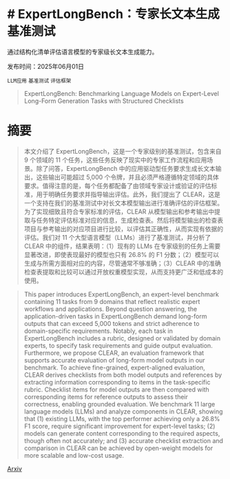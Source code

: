 # # ExpertLongBench：专家长文本生成基准测试  
通过结构化清单评估语言模型的专家级长文本生成能力。

发布时间：2025年06月01日

`LLM应用` `基准测试` `评估框架`

> ExpertLongBench: Benchmarking Language Models on Expert-Level Long-Form Generation Tasks with Structured Checklists

# 摘要

> 本文介绍了 ExpertLongBench，这是一个专家级别的基准测试，包含来自 9 个领域的 11 个任务，这些任务反映了现实中的专家工作流程和应用场景。除了问答，ExpertLongBench 中的应用驱动型任务要求生成长文本输出，这些输出可能超过 5,000 个令牌，并且必须严格遵循特定领域的具体要求。值得注意的是，每个任务都配备了由领域专家设计或验证的评估标准，用于明确任务要求并指导输出评估。此外，我们提出了 CLEAR，这是一个支持在我们的基准测试中对长文本模型输出进行准确评估的评估框架。为了实现细致且符合专家标准的评估，CLEAR 从模型输出和参考输出中提取与任务特定评估标准对应的信息，生成检查表。然后将模型输出的检查表项目与参考输出的对应项目进行比较，以评估其正确性，从而实现有依据的评估。我们对 11 个大型语言模型（LLMs）进行了基准测试，并分析了 CLEAR 中的组件，结果表明：（1）现有的 LLMs 在专家级别的任务上需要显著改进，即使表现最好的模型也只有 26.8% 的 F1 分数；（2）模型可以生成与所需方面相对应的内容，尽管通常不够准确；（3）CLEAR 中的准确检查表提取和比较可以通过开放权重模型实现，从而支持更广泛和低成本的使用。

> This paper introduces ExpertLongBench, an expert-level benchmark containing 11 tasks from 9 domains that reflect realistic expert workflows and applications. Beyond question answering, the application-driven tasks in ExpertLongBench demand long-form outputs that can exceed 5,000 tokens and strict adherence to domain-specific requirements. Notably, each task in ExpertLongBench includes a rubric, designed or validated by domain experts, to specify task requirements and guide output evaluation. Furthermore, we propose CLEAR, an evaluation framework that supports accurate evaluation of long-form model outputs in our benchmark. To achieve fine-grained, expert-aligned evaluation, CLEAR derives checklists from both model outputs and references by extracting information corresponding to items in the task-specific rubric. Checklist items for model outputs are then compared with corresponding items for reference outputs to assess their correctness, enabling grounded evaluation. We benchmark 11 large language models (LLMs) and analyze components in CLEAR, showing that (1) existing LLMs, with the top performer achieving only a 26.8% F1 score, require significant improvement for expert-level tasks; (2) models can generate content corresponding to the required aspects, though often not accurately; and (3) accurate checklist extraction and comparison in CLEAR can be achieved by open-weight models for more scalable and low-cost usage.

[Arxiv](https://arxiv.org/abs/2506.01241)